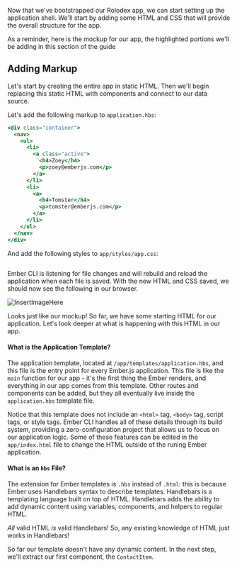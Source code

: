 Now that we've bootstrapped our Rolodex app, we can start setting up the application shell.
We'll start by adding some HTML and CSS that will provide the overall structure for the app.

As a reminder, here is the mockup for our app, the highlighted portions we'll be adding in this section of the guide

## Adding Markup

Let's start by creating the entire app in static HTML.
Then we'll begin replacing this static HTML with components and connect to our data source.

Let's add the following markup to `application.hbs`:

```handlebars {data-filename="app/templates/application.hbs"}
<div class="container">
  <nav>
    <ul>
      <li>
        <a class="active">
          <h4>Zoey</h4>
          <p>zoey@emberjs.com</p>
        </a>
      </li>
      <li>
        <a>
          <h4>Tomster</h4>
          <p>tomster@emberjs.com</p>
        </a>
      </li>
    </ul>
  </nav>
</div>
```

And add the following styles to `app/styles/app.css`:

```css {data-filename="app/styles/app.css"}


```

Ember CLI is listening for file changes and will rebuild and reload the application when each file is saved.
With the new HTML and CSS saved, we should now see the following in our browser.

![InsertImageHere]()

Looks just like our mockup!
So far, we have some starting HTML for our application.
Let's look deeper at what is happening with this HTML in our app.

#### What is the Application Template?

The application template, located at `/app/templates/application.hbs`,
and this file is the entry point for every Ember.js application.
This file is like the `main` function for our app - it's the first thing the Ember renders, and everything in our app comes from this template.
Other routes and components can be added, but they all eventually live inside the `application.hbs` template file.

Notice that this template does not include an `<html>` tag, `<body>` tag, script tags, or style tags.
Ember CLI handles all of these details through its build system, providing a
zero-configuration project that allows us to focus on our application logic.
Some of these features can be edited in the `app/index.html` file to change the HTML outside of the runing Ember application.

#### What is an `hbs` File?

The extension for Ember templates is `.hbs` instead of `.html`:
this is because Ember uses Handlebars syntax to describe templates.
Handlebars is a templating language built on top of HTML.
Handlebars adds the ability to add dynamic content using variables, components, and helpers to regular HTML.

_All_ valid HTML _is_ valid Handlebars!
So, any existing knowledge of HTML just works in Handlebars!

So far our template doesn't have any dynamic content.
In the next step, we'll extract our first component, the `ContactItem`.
